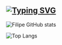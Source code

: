 ## [![Typing SVG](https://readme-typing-svg.demolab.com?font=Fira+Code&pause=1000&color=00BFFF&random=false&width=435&lines=Ol%C3%A1!+sou+o+Filipe+%F0%9F%91%8B)](https://git.io/typing-svg)

![Filipe GitHub stats](https://github-readme-stats.vercel.app/api?username=FILIPE314&show_icons=true&theme=catppuccin_mocha)

![Top Langs](https://github-readme-stats.vercel.app/api/top-langs/?username=FILIPE314&layout=compact&theme=dracula)

